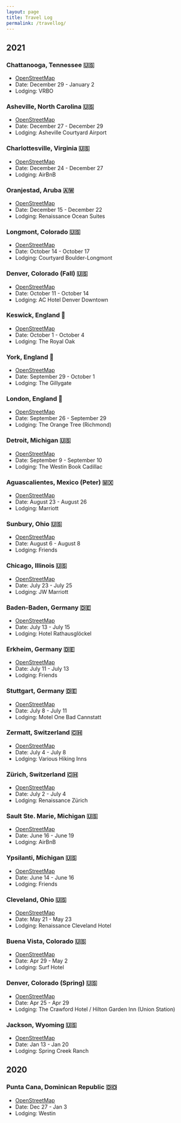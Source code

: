 ```yaml
---
layout: page
title: Travel Log
permalink: /travellog/
---
```


## 2021

### Chattanooga, Tennessee 🇺🇸

- [OpenStreetMap](https://www.openstreetmap.org/node/153458138)
- Date: December 29 - January 2
- Lodging: VRBO

### Asheville, North Carolina 🇺🇸

- [OpenStreetMap](https://www.openstreetmap.org/relation/180348)
- Date: December 27 - December 29
- Lodging: Asheville Courtyard Airport

### Charlottesville, Virginia 🇺🇸

- [OpenStreetMap](https://www.openstreetmap.org/relation/2504948)
- Date: December 24 - December 27
- Lodging: AirBnB

### Oranjestad, Aruba 🇦🇼

- [OpenStreetMap](https://www.openstreetmap.org/node/50031810)
- Date: December 15 - December 22
- Lodging: Renaissance Ocean Suites

### Longmont, Colorado 🇺🇸

- [OpenStreetMap](https://www.openstreetmap.org/relation/112304)
- Date: October 14 - October 17
- Lodging: Courtyard Boulder-Longmont

### Denver, Colorado (Fall) 🇺🇸

- [OpenStreetMap](https://www.openstreetmap.org/relation/253750)
- Date: October 11 - October 14
- Lodging: AC Hotel Denver Downtown

### Keswick, England 🏴󠁧󠁢󠁥󠁮󠁧󠁿

- [OpenStreetMap](https://www.openstreetmap.org/relation/8366303)
- Date: October 1 - October 4
- Lodging: The Royal Oak

### York, England 🏴󠁧󠁢󠁥󠁮󠁧󠁿

- [OpenStreetMap](https://www.openstreetmap.org/node/20913294)
- Date: September 29 - October 1
- Lodging: The Gillygate

### London, England 🏴󠁧󠁢󠁥󠁮󠁧󠁿

- [OpenStreetMap](https://www.openstreetmap.org/relation/65606)
- Date: September 26 - September 29
- Lodging: The Orange Tree (Richmond)

### Detroit, Michigan 🇺🇸

- [OpenStreetMap](https://www.openstreetmap.org/relation/134591)
- Date: September 9 - September 10
- Lodging: The Westin Book Cadillac

### Aguascalientes, Mexico (Peter) 🇲🇽

- [OpenStreetMap](https://www.openstreetmap.org/node/4392412822)
- Date: August 23 - August 26
- Lodging: Marriott

### Sunbury, Ohio 🇺🇸

- [OpenStreetMap](https://www.openstreetmap.org/relation/182694)
- Date: August 6 - August 8
- Lodging: Friends

### Chicago, Illinois 🇺🇸

- [OpenStreetMap](https://www.openstreetmap.org/relation/122604)
- Date: July 23 - July 25
- Lodging: JW Marriott

### Baden-Baden, Germany 🇩🇪

- [OpenStreetMap](https://www.openstreetmap.org/relation/62340)
- Date: July 13 - July 15
- Lodging: Hotel Rathausglöckel

### Erkheim, Germany 🇩🇪

- [OpenStreetMap](https://www.openstreetmap.org/relation/968910)
- Date: July 11 - July 13
- Lodging: Friends

### Stuttgart, Germany 🇩🇪

- [OpenStreetMap](https://www.openstreetmap.org/relation/2793104)
- Date: July 8 - July 11
- Lodging: Motel One Bad Cannstatt

### Zermatt, Switzerland 🇨🇭

- [OpenStreetMap](https://www.openstreetmap.org/relation/1685406)
- Date: July 4 - July 8
- Lodging: Various Hiking Inns

### Zürich, Switzerland 🇨🇭

- [OpenStreetMap](https://www.openstreetmap.org/relation/1682248)
- Date: July 2 - July 4
- Lodging: Renaissance Zürich

### Sault Ste. Marie, Michigan 🇺🇸

- [OpenStreetMap](https://www.openstreetmap.org/relation/7590370)
- Date: June 16 - June 19
- Lodging: AirBnB

### Ypsilanti, Michigan 🇺🇸

- [OpenStreetMap](https://www.openstreetmap.org/relation/135135)
- Date: June 14 - June 16
- Lodging: Friends

### Cleveland, Ohio 🇺🇸

- [OpenStreetMap](https://www.openstreetmap.org/relation/182130)
- Date: May 21 - May 23
- Lodging: Renaissance Cleveland Hotel

### Buena Vista, Colorado 🇺🇸

- [OpenStreetMap](https://www.openstreetmap.org/way/161510060)
- Date: Apr 29 - May 2
- Lodging: Surf Hotel

### Denver, Colorado (Spring) 🇺🇸

- [OpenStreetMap](https://www.openstreetmap.org/relation/253750)
- Date: Apr 25 - Apr 29
- Lodging: The Crawford Hotel / Hilton Garden Inn (Union Station)

### Jackson, Wyoming 🇺🇸

- [OpenStreetMap](https://www.openstreetmap.org/relation/252274)
- Date: Jan 13 - Jan 20
- Lodging: Spring Creek Ranch

## 2020

### Punta Cana, Dominican Republic 🇩🇴

- [OpenStreetMap](https://www.openstreetmap.org/way/675403679)
- Date: Dec 27 - Jan 3
- Lodging: Westin
